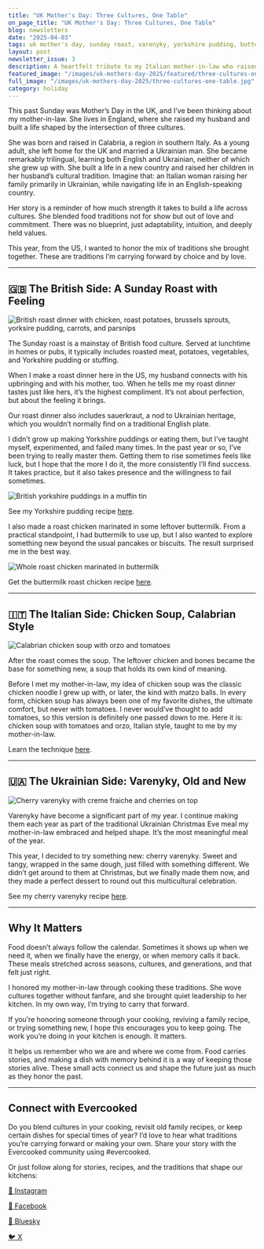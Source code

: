 ```yaml
---
title: "UK Mother's Day: Three Cultures, One Table"
on_page_title: "UK Mother's Day: Three Cultures, One Table"
blog: newsletters
date: "2025-04-03"
tags: uk mother's day, sunday roast, varenyky, yorkshire pudding, buttermilk chicken, food traditions, italian cooking, ukrainian food, british food, multicultural meals
layout: post
newsletter_issue: 3
description: A heartfelt tribute to my Italian mother-in-law who raised her family in the UK with Ukrainian traditions. This issue celebrates cultural blending through food with a Sunday roast, tomato-based chicken soup, and sweet cherry varenyky.
featured_image: "/images/uk-mothers-day-2025/featured/three-cultures-one-table.jpg"
full_image: "/images/uk-mothers-day-2025/three-cultures-one-table.jpg"
category: holiday
---
```


This past Sunday was Mother’s Day in the UK, and I’ve been thinking about my mother-in-law. She lives in England, where she raised my husband and built a life shaped by the intersection of three cultures.

She was born and raised in Calabria, a region in southern Italy. As a young adult, she left home for the UK and married a Ukrainian man. She became remarkably trilingual, learning both English and Ukrainian, neither of which she grew up with. She built a life in a new country and raised her children in her husband’s cultural tradition. Imagine that: an Italian woman raising her family primarily in Ukrainian, while navigating life in an English-speaking country.

Her story is a reminder of how much strength it takes to build a life across cultures. She blended food traditions not for show but out of love and commitment. There was no blueprint, just adaptability, intuition, and deeply held values.

This year, from the US, I wanted to honor the mix of traditions she brought together. These are traditions I’m carrying forward by choice and by love.

---

## 🇬🇧 The British Side: A Sunday Roast with Feeling

![British roast dinner with chicken, roast potatoes, brussels sprouts, yorksire pudding, carrots, and parsnips](/images/uk-mothers-day-2025/british-sunday-roast-dinner.jpg)

The Sunday roast is a mainstay of British food culture. Served at lunchtime in homes or pubs, it typically includes roasted meat, potatoes, vegetables, and Yorkshire pudding or stuffing.

When I make a roast dinner here in the US, my husband connects with his upbringing and with his mother, too. When he tells me my roast dinner tastes just like hers, it’s the highest compliment. It’s not about perfection, but about the feeling it brings.

Our roast dinner also includes sauerkraut, a nod to Ukrainian heritage, which you wouldn’t normally find on a traditional English plate.

I didn’t grow up making Yorkshire puddings or eating them, but I’ve taught myself, experimented, and failed many times. In the past year or so, I’ve been trying to really master them. Getting them to rise sometimes feels like luck, but I hope that the more I do it, the more consistently I’ll find success. It takes practice, but it also takes presence and the willingness to fail sometimes.

![British yorkshire puddings in a muffin tin](/images/uk-mothers-day-2025/yorkshire-pudding.jpg)

See my Yorkshire pudding recipe [here](/blog/yorkshire-pudding).

I also made a roast chicken marinated in some leftover buttermilk. From a practical standpoint, I had buttermilk to use up, but I also wanted to explore something new beyond the usual pancakes or biscuits. The result surprised me in the best way.

![Whole roast chicken marinated in buttermilk](/images/uk-mothers-day-2025/buttermilk-roast-chicken.jpg)

Get the buttermilk roast chicken recipe [here](/blog/buttermilk-marinated-roast-chicken).

---

## 🇮🇹 The Italian Side: Chicken Soup, Calabrian Style

![Calabrian chicken soup with orzo and tomatoes](/images/uk-mothers-day-2025/italian-chicken-soup.jpg)

After the roast comes the soup. The leftover chicken and bones became the base for something new, a soup that holds its own kind of meaning.

Before I met my mother-in-law, my idea of chicken soup was the classic chicken noodle I grew up with, or later, the kind with matzo balls. In every form, chicken soup has always been one of my favorite dishes, the ultimate comfort, but never with tomatoes. I never would’ve thought to add tomatoes, so this version is definitely one passed down to me. Here it is: chicken soup with tomatoes and orzo, Italian style, taught to me by my mother-in-law.

Learn the technique [here](/blog/italian-chicken-soup).

---

## 🇺🇦 The Ukrainian Side: Varenyky, Old and New

![Cherry varenyky with creme fraiche and cherries on top](/images/uk-mothers-day-2025/cherry-varenyky.jpg)

Varenyky have become a significant part of my year. I continue making them each year as part of the traditional Ukrainian Christmas Eve meal my mother-in-law embraced and helped shape. It’s the most meaningful meal of the year.

This year, I decided to try something new: cherry varenyky. Sweet and tangy, wrapped in the same dough, just filled with something different. We didn’t get around to them at Christmas, but we finally made them now, and they made a perfect dessert to round out this multicultural celebration.

See my cherry varenyky recipe [here](/blog/cherry-varenyky).

---

## Why It Matters

Food doesn’t always follow the calendar. Sometimes it shows up when we need it, when we finally have the energy, or when memory calls it back. These meals stretched across seasons, cultures, and generations, and that felt just right.

I honored my mother-in-law through cooking these traditions. She wove cultures together without fanfare, and she brought quiet leadership to her kitchen. In my own way, I’m trying to carry that forward.

If you’re honoring someone through your cooking, reviving a family recipe, or trying something new, I hope this encourages you to keep going. The work you’re doing in your kitchen is enough. It matters.

It helps us remember who we are and where we come from. Food carries stories, and making a dish with memory behind it is a way of keeping those stories alive. These small acts connect us and shape the future just as much as they honor the past.

---

## Connect with Evercooked

Do you blend cultures in your cooking, revisit old family recipes, or keep certain dishes for special times of year? I’d love to hear what traditions you’re carrying forward or making your own. Share your story with the Evercooked community using #evercooked.

Or just follow along for stories, recipes, and the traditions that shape our kitchens:

[📸 Instagram](https://www.instagram.com/evercookeddotcom/)

[📘 Facebook](https://www.facebook.com/evercooked)

[💬 Bluesky](https://bsky.app/profile/evercooked.bsky.social)

[🐦 X](https://x.com/evercooked)
